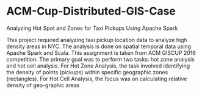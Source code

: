 # ACM-Cup-Distributed-GIS-Case
Analyzing Hot Spot and Zones for Taxi Pickups Using Apache Spark

This project required analyzing taxi pickup location data to analyze high density areas in NYC. The analysis is done on spatial temporal data using Apache Spark and Scala. This assignment is taken from ACM GISCUP 2016 competition. The primary goal was to perform two tasks: hot zone analysis and hot cell analysis.	For Hot Zone Analysis, the task involved identifying the density of points (pickups) within specific geographic zones (rectangles). For Hot Cell Analysis, the focus was on calculating relative density of geo-graphic areas


